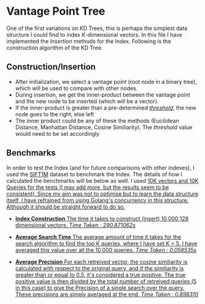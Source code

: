 # Vantage Point Tree

One of the first variations on KD Trees, this is perhaps the simplest data structure I could find to index *K*-dimensional vectors. In this file I have implemented the *Insertion* methods for the Index. Following is the construction algorithm of the KD Tree.

## Construction/Insertion

- After initialization, we select a vantage point (root node in a binary tree), which will be used to compare with other nodes.
- During insertion, we get the inner-product between the vantage point and the new node to be inserted (which will be a vector).
- If the inner-product is greater than a pre-determined <i><u>threshold</u></i>, the new node goes to the right, else left
- The inner product could be any of these the methods (Eucilidean Distance, Manhattan Distance, Cosine Similiarity). The <i>threshold</i> value would need to be set accordingly

## Benchmarks

In order to test the Index (and for future comparisons with other indexes), I used the <a href="http://corpus-texmex.irisa.fr/">SIFT1M</a> dataset to benchmark the Index. The details of how I calculated the benchmarks will be below as well. I used <u>10K vectors</b> and <u>10K Queries</u> for the tests (I may add more, but the results seem to be consistent). Since my aim was not to optimise but to learn the data structure itself, I have refrained from using Golang's concurrency in this structure. Although it should be straight forward to do so.

- <b>Index Construction</b> The time it takes to construct (insert) 10,000 128 dimensional vectors. <i>Time Taken : <ins>290.871062s</ins></i>

- <b>Average Search Time</b> The average amount of time it takes for the search algorithm to find the top K queries, where I have set K = 5. I have averaged this value over all the 10,000 queries. <i>Time Taken :  <ins>0.058535s</ins></i>

- <b>Average Precision</b> For each retreived vector, the cosine similiarity is calculated with respect to the original query, and if the similiarity is greater than or equal to 0.5, it's considered a true positive. The true positive value is then divided by the total number of retreived queries (5 in this case) to give the Precision of a single search over the query. These precisions are simply averaged at the end. <i>Time Taken : <ins>0.898310</ins></i>

